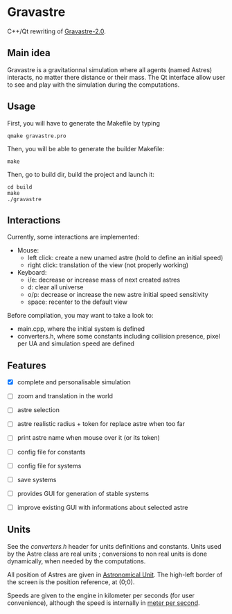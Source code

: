 # Gravastre
C++/Qt rewriting of [Gravastre-2.0](https://github.com/Aluriak/Gravastre-2.0).


## Main idea
Gravastre is a gravitationnal simulation where all agents (named Astres) interacts, no matter there distance or their mass.
The Qt interface allow user to see and play with the simulation during the computations.


## Usage
First, you will have to generate the Makefile by typing 

    qmake gravastre.pro 


Then, you will be able to generate the builder Makefile:

    make

Then, go to build dir, build the project and launch it:

    cd build
    make
    ./gravastre


## Interactions
Currently, some interactions are implemented:
- Mouse:
    - left click: create a new unamed astre (hold to define an initial speed)
    - right click: translation of the view (not properly working)
- Keyboard:
    - i/e: decrease or increase mass of next created astres
    - d: clear all universe
    - o/p: decrease or increase the new astre initial speed sensitivity
    - space: recenter to the default view

Before compilation, you may want to take a look to:
- main.cpp, where the initial system is defined
- converters.h, where some constants including collision presence, pixel per UA and simulation speed are defined


## Features
- [X] complete and personalisable simulation
- [ ] zoom and translation in the world
- [ ] astre selection
- [ ] astre realistic radius + token for replace astre when too far
- [ ] print astre name when mouse over it (or its token)
- [ ] config file for constants
- [ ] config file for systems
- [ ] save systems
- [ ] provides GUI for generation of stable systems
- [ ] improve existing GUI with informations about selected astre


## Units
See the _converters.h_ header for units definitions and constants.
Units used by the Astre class are real units ; conversions to non real units is done dynamically,
when needed by the computations.

All position of Astres are given in [Astronomical Unit](https://en.wikipedia.org/wiki/Astronomical_unit).
The high-left border of the screen is the position reference, at (0;0).

Speeds are given to the engine in kilometer per seconds (for user convenience),
although the speed is internally in [meter per second](https://en.wikipedia.org/wiki/SI_base_unit).


